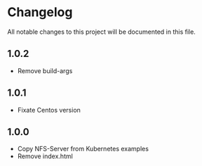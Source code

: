 # Changelog

All notable changes to this project will be documented in this file.

## 1.0.2

- Remove build-args

## 1.0.1

- Fixate Centos version

## 1.0.0

- Copy NFS-Server from Kubernetes examples
- Remove index.html
